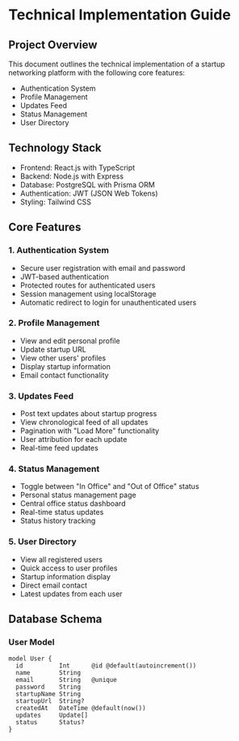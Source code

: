 # Technical Implementation Guide

## Project Overview

This document outlines the technical implementation of a startup networking platform with the following core features:

- Authentication System
- Profile Management
- Updates Feed
- Status Management
- User Directory

## Technology Stack

- Frontend: React.js with TypeScript
- Backend: Node.js with Express
- Database: PostgreSQL with Prisma ORM
- Authentication: JWT (JSON Web Tokens)
- Styling: Tailwind CSS

## Core Features

### 1. Authentication System
- Secure user registration with email and password
- JWT-based authentication
- Protected routes for authenticated users
- Session management using localStorage
- Automatic redirect to login for unauthenticated users

### 2. Profile Management
- View and edit personal profile
- Update startup URL
- View other users' profiles
- Display startup information
- Email contact functionality

### 3. Updates Feed
- Post text updates about startup progress
- View chronological feed of all updates
- Pagination with "Load More" functionality
- User attribution for each update
- Real-time feed updates

### 4. Status Management
- Toggle between "In Office" and "Out of Office" status
- Personal status management page
- Central office status dashboard
- Real-time status updates
- Status history tracking

### 5. User Directory
- View all registered users
- Quick access to user profiles
- Startup information display
- Direct email contact
- Latest updates from each user

## Database Schema

### User Model
```prisma
model User {
  id          Int      @id @default(autoincrement())
  name        String
  email       String   @unique
  password    String
  startupName String
  startupUrl  String?
  createdAt   DateTime @default(now())
  updates     Update[]
  status      Status?
}